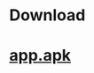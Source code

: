 # Download

# <a href="https://github.com/kolesvlad/Snake/raw/difference/app/release/app-release.apk">app.apk</a>


